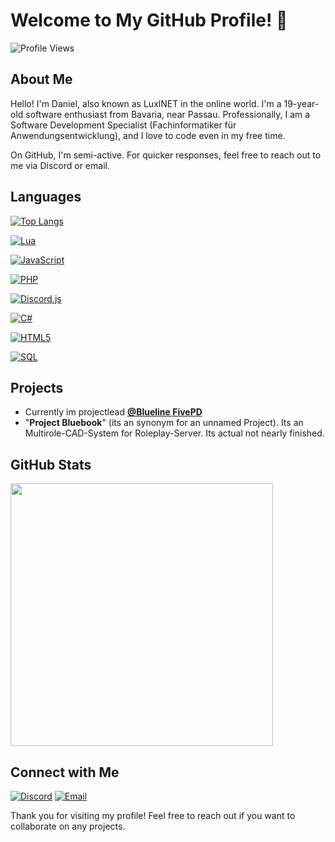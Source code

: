 # Welcome to My GitHub Profile! :wave:

![Profile Views](https://komarev.com/ghpvc/?username=LuxlNET)

## About Me

Hello! I'm Daniel, also known as LuxlNET in the online world. I'm a 19-year-old software enthusiast from Bavaria, near Passau. Professionally, I am a Software Development Specialist (Fachinformatiker für Anwendungsentwicklung), and I love to code even in my free time.

On GitHub, I'm semi-active. For quicker responses, feel free to reach out to me via Discord or email.

## Languages

[![Top Langs](https://github-readme-stats.vercel.app/api/top-langs/?username=LuxlNET&layout=compact&theme=gruvbox&title_color=FFD700&icon_color=FFD700&text_color=FFFFFF&bg_color=1e1e1e)](https://github.com/LuxlNET)


[![Lua](https://img.shields.io/badge/Lua-2C2D72?style=for-the-badge&logo=lua&logoColor=white)](https://www.lua.org/)

[![JavaScript](https://img.shields.io/badge/JavaScript-F7DF1E?style=for-the-badge&logo=javascript&logoColor=black)](https://developer.mozilla.org/en-US/docs/Web/JavaScript)

[![PHP](https://img.shields.io/badge/PHP-777BB4?style=for-the-badge&logo=php&logoColor=white)](https://www.php.net/)

[![Discord.js](https://img.shields.io/badge/Discord.js-7289DA?style=for-the-badge&logo=discord&logoColor=white)](https://discord.js.org/)

[![C#](https://img.shields.io/badge/C%23-239120?style=for-the-badge&logo=c-sharp&logoColor=white)](https://docs.microsoft.com/en-us/dotnet/csharp/)

[![HTML5](https://img.shields.io/badge/html5-%23E34F26.svg?style=for-the-badge&logo=html5&logoColor=white)](https://developer.mozilla.org/en-US/docs/Web/Guide/HTML/HTML5)

[![SQL](https://img.shields.io/badge/SQL-4479A1?style=for-the-badge&logo=sql&logoColor=white)](https://en.wikipedia.org/wiki/SQL)


## Projects

- Currently im projectlead **[@Blueline FivePD](https://blfivepd.de)**
- "**Project Bluebook**" (its an synonym for an unnamed Project). Its an Multirole-CAD-System for Roleplay-Server. Its actual not nearly finished. 

## GitHub Stats

<p>
 <a href=https://github.com/LuxlNET> <img width="420" src=https://github-readme-stats.vercel.app/api?username=LuxlNET&count_private=true&show_icons=true&title_color=FFD700&text_color=ffffff&icon_color=FFD700&hide_border=true&bg_color=1e1e1e&layout=compact&hide_title=false&hide_rank=false><a>
</p>

## Connect with Me

[![Discord](https://img.shields.io/badge/Discord-7289DA?style=flat&logo=discord&logoColor=white)](https://discord.com/users/273523709505961984)
[![Email](https://img.shields.io/badge/Email-D14836?style=flat&logo=gmail&logoColor=white)](mailto:main@luxlnet.de)



Thank you for visiting my profile! Feel free to reach out if you want to collaborate on any projects.
